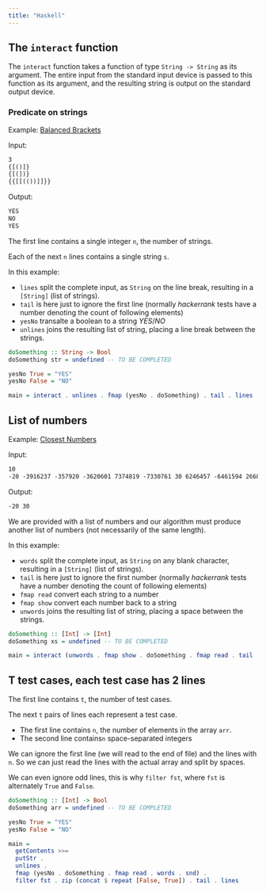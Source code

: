 ```yaml
---
title: "Haskell"
---
```


## The `interact` function

The `interact` function takes a function of type `String -> String` as its argument.
The entire input from the standard input device is passed to this function as
its argument, and the resulting string is output on the standard output device.

### Predicate on strings

Example: [Balanced Brackets](/challenges/balanced-brackets)

Input:

```txt
3
{[()]}
{[(])}
{{[[(())]]}}
```

Output:

```txt
YES
NO
YES
```

The first line contains a single integer `n`, the number of strings.

Each of the next `n` lines contains a single string `s`.

In this example:

 - `lines` split the complete input, as `String` on the line break, resulting in
     a `[String]` (list of strings).
 - `tail` is here just to ignore the first line (normally *hackerrank* tests have
    a number denoting the count of following elements)
 - `yesNo` transalte a boolean to a string *YES*/*NO*
 - `unlines` joins the resulting list of string, placing a line break between
   the strings.

```haskell
doSomething :: String -> Bool
doSomething str = undefined -- TO BE COMPLETED

yesNo True = "YES"
yesNo False = "NO"

main = interact . unlines . fmap (yesNo . doSomething) . tail . lines
```

## List of numbers

Example: [Closest Numbers](/challenges/closest-numbers)

Input:

```txt
10
-20 -3916237 -357920 -3620601 7374819 -7330761 30 6246457 -6461594 266854
```
Output:

```txt
-20 30
```

We are provided with a list of numbers and our algorithm must produce another
list of numbers (not necessarily of the same length).

In this example:

 - `words` split the complete input, as `String` on any blank character, resulting in
     a `[String]` (list of strings).
 - `tail` is here just to ignore the first number (normally *hackerrank* tests have
    a number denoting the count of following elements)
 - `fmap read` convert each string to a number
 - `fmap show` convert each number back to a string
 - `unwords` joins the resulting list of string, placing a space between
   the strings.

```haskell
doSomething :: [Int] -> [Int]
doSomething xs = undefined -- TO BE COMPLETED

main = interact (unwords . fmap show . doSomething . fmap read . tail . words)
```

## T test cases, each test case has 2 lines

The first line contains `t`, the number of test cases.

The next `t` pairs of lines each represent a test case.

 - The first line contains `n`, the number of elements in the array `arr`.
 - The second line contains`n` space-separated integers

We can ignore the first line (we will read to the end of file) and the lines
with `n`. So we can just read the lines with the actual array and split by spaces.

We can even ignore odd lines, this is why `filter fst`, where `fst` is
alternately `True` and `False`.

```haskell
doSomething :: [Int] -> Bool
doSomething arr = undefined -- TO BE COMPLETED

yesNo True = "YES"
yesNo False = "NO"

main =
  getContents >>=
  putStr .
  unlines .
  fmap (yesNo . doSomething . fmap read . words . snd) .
  filter fst . zip (concat $ repeat [False, True]) . tail . lines
```
